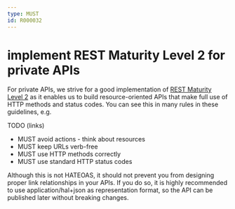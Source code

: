 ```yaml
---
type: MUST
id: R000032
---
```


# implement REST Maturity Level 2 for private APIs

For private APIs, we strive for a good implementation of [REST Maturity Level 2](https://martinfowler.com/articles/richardsonMaturityModel.html#level2) as it enables us to build resource-oriented APIs that make full use of HTTP methods and status codes.
You can see this in many rules in these guidelines, e.g.

TODO (links)

* MUST avoid actions - think about resources
* MUST keep URLs verb-free
* MUST use HTTP methods correctly
* MUST use standard HTTP status codes

Although this is not HATEOAS, it should not prevent you from designing proper link relationships in your APIs.
If you do so, it is highly recommended to use application/hal+json as representation format, so the API can be published later without breaking changes.